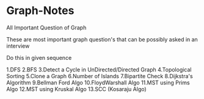 # Graph-Notes
All Important Question of Graph

These are most important graph question's that can be possibly asked in an interview

Do this in given sequence

1.DFS
2.BFS
3.Detect a Cycle in UnDirected/Directed Graph
4.Topological Sorting
5.Clone a Graph
6.Number of Islands
7.Bipartite Check
8.Dijkstra's Algorithm
9.Bellman Ford Algo
10.FloydWarshall Algo
11.MST using Prims Algo
12.MST using Kruskal Algo
13.SCC (Kosaraju Algo)

